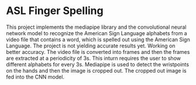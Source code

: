 # ASL Finger Spelling
This project implements the mediapipe library and the convolutional neural network model to recognize the American Sign Language alphabets from a video file that contains a word, which is spelled out using the American Sign Language.
The project is not yielding accurate results yet. Working on better accuracy.
The video file is converted into frames and then the frames are extracted at a periodicity of 3s. This inturn requires the user to show different alphabets for every 3s.
Mediapipe is used to detect the wristpoints on the hands and then the image is cropped out. The cropped out image is fed into the CNN model.
